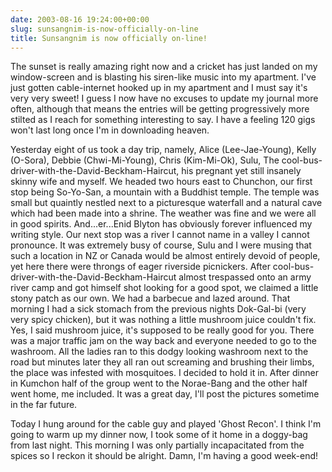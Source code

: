 ```yaml
---
date: 2003-08-16 19:24:00+00:00
slug: sunsangnim-is-now-officially-on-line
title: Sunsangnim is now officially on-line!
---
```


The sunset is really amazing right now and a cricket has just landed on my window-screen and is blasting his siren-like music into my apartment. I've just gotten cable-internet hooked up in my apartment and I must say it's very very sweet! I guess I now have no excuses to update my journal more often, although that means the entries will be getting progressively more stilted as I reach for something interesting to say. I have a feeling 120 gigs won't last long once I'm in downloading heaven. 

Yesterday eight of us took a day trip, namely, Alice (Lee-Jae-Young), Kelly (O-Sora), Debbie (Chwi-Mi-Young), Chris (Kim-Mi-Ok), Sulu, The cool-bus-driver-with-the-David-Beckham-Haircut, his pregnant yet still insanely skinny wife and myself. We headed two hours east to Chunchon, our first stop being So-Yo-San, a mountain with a Buddhist temple. The temple was small but quaintly nestled next to a picturesque waterfall and a natural cave which had been made into a shrine. The weather was fine and we were all in good spirits. And...er...Enid Blyton has obviously forever influenced my writing style. Our next stop was a river I cannot name in a valley I cannot pronounce. It was extremely busy of course, Sulu and I were musing that such a location in NZ or Canada would be almost entirely devoid of people, yet here there were throngs of eager riverside picnickers. After cool-bus-driver-with-the-David-Beckham-Haircut almost trespassed onto an army river camp and got himself shot looking for a good spot, we claimed a little stony patch as our own. We had a barbecue and lazed around. That morning I had a sick stomach from the previous nights Dok-Gal-bi (very very spicy chicken), but it was nothing a little mushroom juice couldn't fix. Yes, I said mushroom juice, it's supposed to be really good for you. There was a major traffic jam on the way back and everyone needed to go to the washroom. All the ladies ran to this dodgy looking washroom next to the road but minutes later they all ran out screaming and brushing their limbs, the place was infested with mosquitoes. I decided to hold it in. After dinner in Kumchon half of the group went to the Norae-Bang and the other half went home, me included. It was a great day, I'll post the pictures sometime in the far future. 

Today I hung around for the cable guy and played 'Ghost Recon'. I think I'm going to warm up my dinner now, I took some of it home in a doggy-bag from last night. This morning I was only partially incapacitated from the spices so I reckon it should be alright. Damn, I'm having a good week-end!
